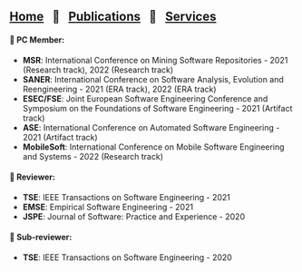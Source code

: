 
[Home](index.md) &nbsp;&nbsp;🌴&nbsp;&nbsp; [Publications](publications.md) &nbsp;&nbsp;🌴&nbsp;&nbsp; [Services](services.md) <!--&nbsp;&nbsp;|&nbsp;&nbsp; [Teaching](teaching.md)-->
-

#### 🤠 PC Member:
- <b>MSR</b>: International Conference on Mining Software Repositories - 2021 (Research track), 2022 (Research track)
- <b>SANER</b>: International Conference on Software Analysis, Evolution and Reengineering - 2021 (ERA track), 2022 (ERA track)
- <b>ESEC/FSE</b>: Joint European Software Engineering Conference and Symposium on the Foundations of Software Engineering - 2021 (Artifact track)
- <b>ASE</b>: International Conference on Automated Software Engineering - 2021 (Artifact track)
- <b>MobileSoft</b>: International Conference on Mobile Software Engineering and Systems - 2022 (Research track) 


#### 🤠 Reviewer:
- <b>TSE</b>: IEEE Transactions on Software Engineering - 2021
- <b>EMSE</b>: Empirical Software Engineering - 2021
- <b>JSPE</b>: Journal of Software: Practice and Experience - 2020


#### 🤠 Sub-reviewer:
- <b>TSE</b>: IEEE Transactions on Software Engineering - 2020
